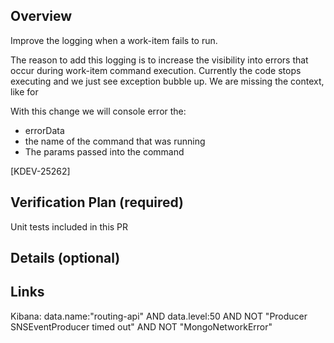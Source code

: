 ## Overview

Improve the logging when a work-item fails to run. 

The reason to add this logging is to increase the visibility into errors that occur during work-item command execution. Currently the code stops executing and we just see exception bubble up. We are missing the context, like for 

With this change we will console error the: 
* errorData 
* the name of the command that was running
* The params passed into the command

[KDEV-25262]

## Verification Plan (required)

Unit tests included in this PR

## Details (optional)

## Links
Kibana: data.name:"routing-api" AND data.level:50 AND NOT "Producer SNSEventProducer timed out"  AND NOT "MongoNetworkError"